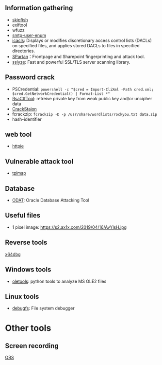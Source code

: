 ## Information gathering 
* [skipfish](https://tools.kali.org/web-applications/skipfish)
* exiftool
* wfuzz
* [smtp-user-enum](http://pentestmonkey.net/tools/user-enumeration/smtp-user-enum)
* [icacls](https://docs.microsoft.com/en-us/windows-server/administration/windows-commands/icacls): Displays or modifies discretionary access control lists (DACLs) on specified files, and applies stored DACLs to files in specified directories.
* [SPartan](https://github.com/sensepost/SPartan)：Frontpage and Sharepoint fingerprinting and attack tool.
* [sslyze](https://github.com/nabla-c0d3/sslyze): Fast and powerful SSL/TLS server scanning library.

## Password crack

* PSCredential: `powershell -c "$cred = Import-CliXml -Path cred.xml; $cred.GetNetworkCredential() | Format-List *"`
* [RsaCtfTool](https://github.com/Ganapati/RsaCtfTool): retreive private key from weak public key and/or uncipher data
* [CrackStaion](https://crackstation.net/)
* fcrackzip: `fcrackzip -D -p /usr/share/wordlists/rockyou.txt data.zip`
* hash-identifier

## web tool

* [httpie](https://github.com/jakubroztocil/httpie)

## Vulnerable attack tool

* [tplmap](https://github.com/epinna/tplmap)

## Database
* [ODAT](https://github.com/quentinhardy/odat): Oracle Database Attacking Tool

## Useful files

* 1 pixel image: https://s2.ax1x.com/2019/04/16/AvYlsH.jpg

## Reverse tools

[x64dbg](https://x64dbg.com/#start)

## Windows tools

* [oletools](https://github.com/decalage2/oletools): python tools to analyze MS OLE2 files

## Linux tools

* [debugfs](https://linux.die.net/man/8/debugfs): File system debugger

# Other tools

## Screen recording

[OBS](https://obsproject.com/)
